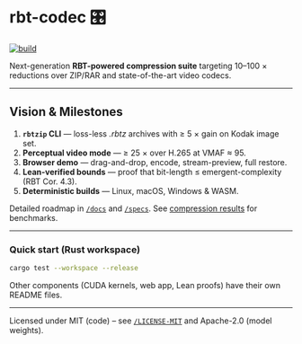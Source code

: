 # rbt-codec 🎛️

[![build](https://github.com/dvcoolster/rbt-codec/actions/workflows/build-and-test.yaml/badge.svg)](https://github.com/dvcoolster/rbt-codec/actions/workflows/build-and-test.yaml)

Next-generation **RBT-powered compression suite** targeting 10–100 × reductions over ZIP/RAR and state-of-the-art video codecs.

---

## Vision & Milestones

1. **`rbtzip` CLI** — loss-less *.rbtz* archives with ≥ 5 × gain on Kodak image set.  
2. **Perceptual video mode** — ≥ 25 × over H.265 at VMAF ≈ 95.  
3. **Browser demo** — drag-and-drop, encode, stream-preview, full restore.  
4. **Lean-verified bounds** — proof that bit-length ≤ emergent-complexity (RBT Cor. 4.3).  
5. **Deterministic builds** — Linux, macOS, Windows & WASM.

Detailed roadmap in [`/docs`](docs/) and [`/specs`](specs/). See [compression results](docs/results.md) for benchmarks.

---

### Quick start (Rust workspace)

```bash
cargo test --workspace --release
```

Other components (CUDA kernels, web app, Lean proofs) have their own README files.

---

Licensed under MIT (code) – see [`/LICENSE-MIT`](LICENSE-MIT) and Apache-2.0 (model weights). 